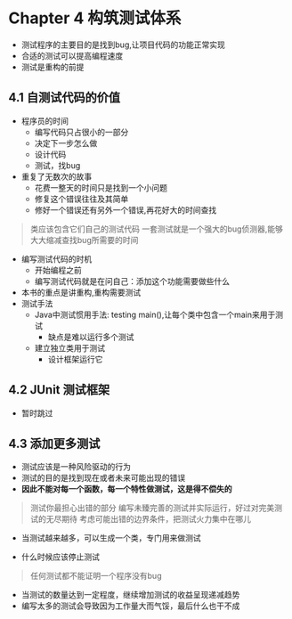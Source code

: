 # Chapter 4 构筑测试体系 #
* 测试程序的主要目的是找到bug,让项目代码的功能正常实现
* 合适的测试可以提高编程速度
* 测试是重构的前提

## 4.1 自测试代码的价值 ##
* 程序员的时间
	* 编写代码只占很小的一部分
	* 决定下一步怎么做
	* 设计代码
	* 测试，找bug
* 重复了无数次的故事
	* 花费一整天的时间只是找到一个小问题
	* 修复这个错误往往及其简单
	* 修好一个错误还有另外一个错误,再花好大的时间查找
> 类应该包含它们自己的测试代码
> 一套测试就是一个强大的bug侦测器,能够大大缩减查找bug所需要的时间

* 编写测试代码的时机
	* 开始编程之前
	* 编写测试代码就是在问自己：添加这个功能需要做些什么
* 本书的重点是讲重构,重构需要测试
* 测试手法
	* Java中测试惯用手法: testing main(),让每个类中包含一个main来用于测试
		* 缺点是难以运行多个测试
	* 建立独立类用于测试
		* 设计框架运行它
## 4.2 JUnit 测试框架 ## 
* 暂时跳过
## 4.3 添加更多测试 ##
* 测试应该是一种风险驱动的行为
* 测试的目的是找到现在或者未来可能出现的错误
* **因此不能对每一个函数，每一个特性做测试，这是得不偿失的**
> 测试你最担心出错的部分
> 编写未臻完善的测试并实际运行，好过对完美测试的无尽期待
> 考虑可能出错的边界条件，把测试火力集中在哪儿
* 当测试越来越多，可以生成一个类，专门用来做测试

* 什么时候应该停止测试
> 任何测试都不能证明一个程序没有bug
* 当测试的数量达到一定程度，继续增加测试的收益呈现递减趋势
* 编写太多的测试会导致因为工作量大而气馁，最后什么也干不成

